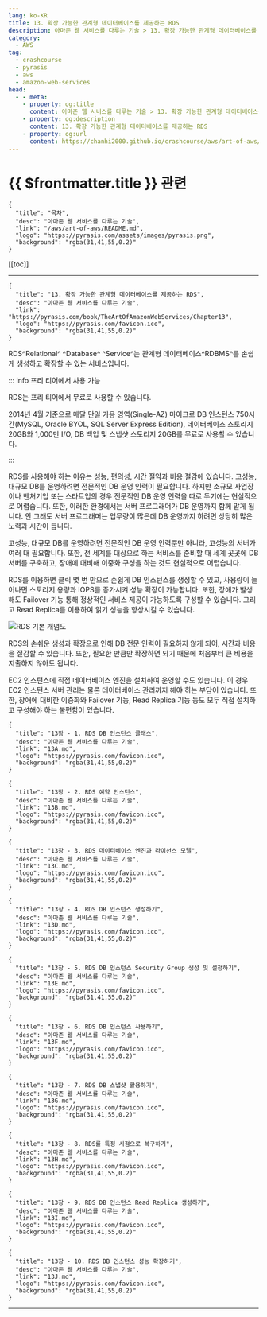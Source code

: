 ```yaml
---
lang: ko-KR
title: 13. 확장 가능한 관계형 데이터베이스를 제공하는 RDS
description: 아마존 웹 서비스를 다루는 기술 > 13. 확장 가능한 관계형 데이터베이스를 제공하는 RDS
category:
  - AWS
tag: 
  - crashcourse
  - pyrasis
  - aws 
  - amazon-web-services
head:
  - - meta:
    - property: og:title
      content: 아마존 웹 서비스를 다루는 기술 > 13. 확장 가능한 관계형 데이터베이스를 제공하는 RDS
    - property: og:description
      content: 13. 확장 가능한 관계형 데이터베이스를 제공하는 RDS
    - property: og:url
      content: https://chanhi2000.github.io/crashcourse/aws/art-of-aws/13.html
---
```


# {{ $frontmatter.title }} 관련

```component VPCard
{
  "title": "목차",
  "desc": "아마존 웹 서비스를 다루는 기술",
  "link": "/aws/art-of-aws/README.md",
  "logo": "https://pyrasis.com/assets/images/pyrasis.png",
  "background": "rgba(31,41,55,0.2)"
}
```

[[toc]]

---

```component VPCard
{
  "title": "13. 확장 가능한 관계형 데이터베이스를 제공하는 RDS",
  "desc": "아마존 웹 서비스를 다루는 기술",
  "link": "https://pyrasis.com/book/TheArtOfAmazonWebServices/Chapter13",
  "logo": "https://pyrasis.com/favicon.ico",
  "background": "rgba(31,41,55,0.2)"
}
```

RDS^Relational^ ^Database^ ^Service^는 관계형 데이터베이스^RDBMS^를 손쉽게 생성하고 확장할 수 있는 서비스입니다.

::: info 프리 티어에서 사용 가능

RDS는 프리 티어에서 무료로 사용할 수 있습니다.

2014년 4월 기준으로 매달 단일 가용 영역(Single-AZ) 마이크로 DB 인스턴스 750시간(MySQL, Oracle BYOL, SQL Server Express Edition), 데이터베이스 스토리지 20GB와 1,000만 I/O, DB 백업 및 스냅샷 스토리지 20GB를 무료로 사용할 수 있습니다.

:::

RDS를 사용해야 하는 이유는 성능, 편의성, 시간 절약과 비용 절감에 있습니다. 고성능, 대규모 DB를 운영하려면 전문적인 DB 운영 인력이 필요합니다. 하지만 소규모 사업장이나 벤처기업 또는 스타트업의 경우 전문적인 DB 운영 인력을 따로 두기에는 현실적으로 어렵습니다. 또한, 이러한 환경에서는 서버 프로그래머가 DB 운영까지 함께 맡게 됩니다. 안 그래도 서버 프로그래머는 업무량이 많은데 DB 운영까지 하려면 상당히 많은 노력과 시간이 듭니다.

고성능, 대규모 DB를 운영하려면 전문적인 DB 운영 인력뿐만 아니라, 고성능의 서버가 여러 대 필요합니다. 또한, 전 세계를 대상으로 하는 서비스를 준비할 때 세계 곳곳에 DB 서버를 구축하고, 장애에 대비해 이중화 구성을 하는 것도 현실적으로 어렵습니다.

RDS를 이용하면 클릭 몇 번 만으로 손쉽게 DB 인스턴스를 생성할 수 있고, 사용량이 늘어나면 스토리지 용량과 IOPS를 증가시켜 성능 확장이 가능합니다. 또한, 장애가 발생해도 Failover 기능 통해 정상적인 서비스 제공이 가능하도록 구성할 수 있습니다. 그리고 Read Replica를 이용하여 읽기 성능을 향상시킬 수 있습니다.

![RDS 기본 개념도](https://pyrasis.com/assets/images/TheArtOfAmazonWebServicesChapter13/1.png)

RDS의 손쉬운 생성과 확장으로 인해 DB 전문 인력이 필요하지 않게 되어, 시간과 비용을 절감할 수 있습니다. 또한, 필요한 만큼만 확장하면 되기 때문에 처음부터 큰 비용을 지출하지 않아도 됩니다.

EC2 인스턴스에 직접 데이터베이스 엔진을 설치하여 운영할 수도 있습니다. 이 경우 EC2 인스턴스 서버 관리는 물론 데이터베이스 관리까지 해야 하는 부담이 있습니다. 또한, 장애에 대비한 이중화와 Failover 기능, Read Replica 기능 등도 모두 직접 설치하고 구성해야 하는 불편함이 있습니다.

```component VPCard
{
  "title": "13장 - 1. RDS DB 인스턴스 클래스",
  "desc": "아마존 웹 서비스를 다루는 기술",
  "link": "13A.md",
  "logo": "https://pyrasis.com/favicon.ico",
  "background": "rgba(31,41,55,0.2)"
}
```

```component VPCard
{
  "title": "13장 - 2. RDS 예약 인스턴스",
  "desc": "아마존 웹 서비스를 다루는 기술",
  "link": "13B.md",
  "logo": "https://pyrasis.com/favicon.ico",
  "background": "rgba(31,41,55,0.2)"
}
```

```component VPCard
{
  "title": "13장 - 3. RDS 데이터베이스 엔진과 라이선스 모델",
  "desc": "아마존 웹 서비스를 다루는 기술",
  "link": "13C.md",
  "logo": "https://pyrasis.com/favicon.ico",
  "background": "rgba(31,41,55,0.2)"
}
```

```component VPCard
{
  "title": "13장 - 4. RDS DB 인스턴스 생성하기",
  "desc": "아마존 웹 서비스를 다루는 기술",
  "link": "13D.md",
  "logo": "https://pyrasis.com/favicon.ico",
  "background": "rgba(31,41,55,0.2)"
}
```

```component VPCard
{
  "title": "13장 - 5. RDS DB 인스턴스 Security Group 생성 및 설정하기",
  "desc": "아마존 웹 서비스를 다루는 기술",
  "link": "13E.md",
  "logo": "https://pyrasis.com/favicon.ico",
  "background": "rgba(31,41,55,0.2)"
}
```

```component VPCard
{
  "title": "13장 - 6. RDS DB 인스턴스 사용하기",
  "desc": "아마존 웹 서비스를 다루는 기술",
  "link": "13F.md",
  "logo": "https://pyrasis.com/favicon.ico",
  "background": "rgba(31,41,55,0.2)"
}
```

```component VPCard
{
  "title": "13장 - 7. RDS DB 스냅샷 활용하기",
  "desc": "아마존 웹 서비스를 다루는 기술",
  "link": "13G.md",
  "logo": "https://pyrasis.com/favicon.ico",
  "background": "rgba(31,41,55,0.2)"
}
```

```component VPCard
{
  "title": "13장 - 8. RDS를 특정 시점으로 복구하기",
  "desc": "아마존 웹 서비스를 다루는 기술",
  "link": "13H.md",
  "logo": "https://pyrasis.com/favicon.ico",
  "background": "rgba(31,41,55,0.2)"
}
```

```component VPCard
{
  "title": "13장 - 9. RDS DB 인스턴스 Read Replica 생성하기",
  "desc": "아마존 웹 서비스를 다루는 기술",
  "link": "13I.md",
  "logo": "https://pyrasis.com/favicon.ico",
  "background": "rgba(31,41,55,0.2)"
}
```

```component VPCard
{
  "title": "13장 - 10. RDS DB 인스턴스 성능 확장하기",
  "desc": "아마존 웹 서비스를 다루는 기술",
  "link": "13J.md",
  "logo": "https://pyrasis.com/favicon.ico",
  "background": "rgba(31,41,55,0.2)"
}
```

---

<TagLinks />